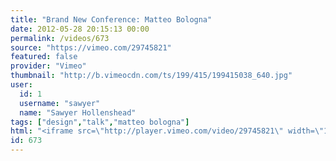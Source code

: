 ```yaml
---
title: "Brand New Conference: Matteo Bologna"
date: 2012-05-28 20:15:13 00:00
permalink: /videos/673
source: "https://vimeo.com/29745821"
featured: false
provider: "Vimeo"
thumbnail: "http://b.vimeocdn.com/ts/199/415/199415038_640.jpg"
user:
  id: 1
  username: "sawyer"
  name: "Sawyer Hollenshead"
tags: ["design","talk","matteo bologna"]
html: "<iframe src=\"http://player.vimeo.com/video/29745821\" width=\"1280\" height=\"784\" frameborder=\"0\" webkitAllowFullScreen mozallowfullscreen allowFullScreen></iframe>"
id: 673
---
```


